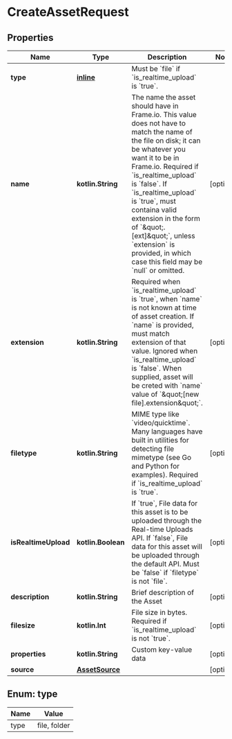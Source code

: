
# CreateAssetRequest

## Properties
| Name | Type | Description | Notes |
| ------------ | ------------- | ------------- | ------------- |
| **type** | [**inline**](#Type) | Must be &#x60;file&#x60; if &#x60;is_realtime_upload&#x60; is &#x60;true&#x60;. |  |
| **name** | **kotlin.String** | The name the asset should have in Frame.io. This value does not have to match the name of the file on disk; it can be whatever you want it to be in Frame.io.  Required if &#x60;is_realtime_upload&#x60; is &#x60;false&#x60;.  If &#x60;is_realtime_upload&#x60; is &#x60;true&#x60;, must containa valid extension in the form of &#x60;\&quot;.[ext]\&quot;&#x60;, unless &#x60;extension&#x60; is provided, in which case this field may be &#x60;null&#x60; or omitted. |  [optional] |
| **extension** | **kotlin.String** | Required when &#x60;is_realtime_upload&#x60; is &#x60;true&#x60;, when &#x60;name&#x60; is not known at time of asset creation. If &#x60;name&#x60; is provided, must match extension of that value.  Ignored when &#x60;is_realtime_upload&#x60; is &#x60;false&#x60;.  When supplied, asset will be creted with &#x60;name&#x60; value of &#x60;\&quot;[new file].extension\&quot;&#x60;. |  [optional] |
| **filetype** | **kotlin.String** | MIME type like &#x60;video/quicktime&#x60;. Many languages have built in utilities for detecting file mimetype (see Go and Python for examples).  Required if &#x60;is_realtime_upload&#x60; is &#x60;true&#x60;. |  [optional] |
| **isRealtimeUpload** | **kotlin.Boolean** | If &#x60;true&#x60;, File data for this asset is to be uploaded through the Real-time Uploads API.  If &#x60;false&#x60;, File data for this asset will be uploaded through the default API.  Must be &#x60;false&#x60; if &#x60;filetype&#x60; is not &#x60;file&#x60;. |  [optional] |
| **description** | **kotlin.String** | Brief description of the Asset |  [optional] |
| **filesize** | **kotlin.Int** | File size in bytes.  Required if &#x60;is_realtime_upload&#x60; is not &#x60;true&#x60;. |  [optional] |
| **properties** | **kotlin.String** | Custom key-value data |  [optional] |
| **source** | [**AssetSource**](AssetSource.md) |  |  [optional] |


<a id="Type"></a>
## Enum: type
| Name | Value |
| ---- | ----- |
| type | file, folder |



